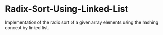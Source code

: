 # Radix-Sort-Using-Linked-List

Implementation of the radix sort of a given array elements using the hashing concept by linked list.
